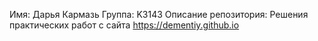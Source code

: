Имя: Дарья Кармазь
Группа: K3143
Описание репозитория: Решения практических работ с сайта https://dementiy.github.io